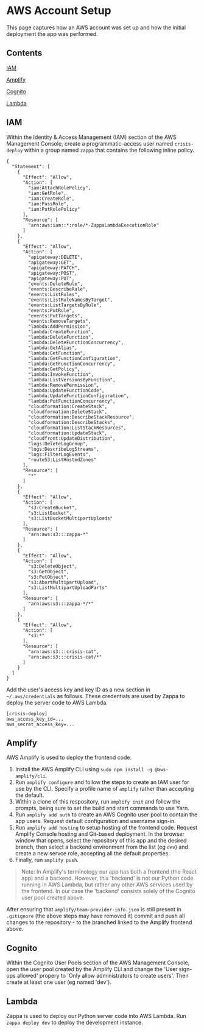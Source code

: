 # AWS Account Setup

This page captures how an AWS account was set up and how the initial deployment the app was performed.

## Contents

[IAM](#IAM)

[Amplify](#Amplify)

[Cognito](#Cognito)

[Lambda](#Lambda)

## IAM

Within the Identity & Access Management (IAM) section of the AWS Management Console, create a programmatic-access user named `crisis-deploy` within a group named `zappa` that contains the following inline policy.

```
{
  "Statement": [
    {
      "Effect": "Allow",
      "Action": [
        "iam:AttachRolePolicy",
        "iam:GetRole",
        "iam:CreateRole",
        "iam:PassRole",
        "iam:PutRolePolicy"
      ],
      "Resource": [
        "arn:aws:iam::*:role/*-ZappaLambdaExecutionRole"
      ]
    },
    {
      "Effect": "Allow",
      "Action": [
        "apigateway:DELETE",
        "apigateway:GET",
        "apigateway:PATCH",
        "apigateway:POST",
        "apigateway:PUT",
        "events:DeleteRule",
        "events:DescribeRule",
        "events:ListRules",
        "events:ListRuleNamesByTarget",
        "events:ListTargetsByRule",
        "events:PutRule",
        "events:PutTargets",
        "events:RemoveTargets",
        "lambda:AddPermission",
        "lambda:CreateFunction",
        "lambda:DeleteFunction",
        "lambda:DeleteFunctionConcurrency",
        "lambda:GetAlias",
        "lambda:GetFunction",
        "lambda:GetFunctionConfiguration",
        "lambda:GetFunctionConcurrency",
        "lambda:GetPolicy",
        "lambda:InvokeFunction",
        "lambda:ListVersionsByFunction",
        "lambda:RemovePermission",
        "lambda:UpdateFunctionCode",
        "lambda:UpdateFunctionConfiguration",
        "lambda:PutFunctionConcurrency",
        "cloudformation:CreateStack",
        "cloudformation:DeleteStack",
        "cloudformation:DescribeStackResource",
        "cloudformation:DescribeStacks",
        "cloudformation:ListStackResources",
        "cloudformation:UpdateStack",
        "cloudfront:UpdateDistribution",
        "logs:DeleteLogGroup",
        "logs:DescribeLogStreams",
        "logs:FilterLogEvents",
        "route53:ListHostedZones"
      ],
      "Resource": [
        "*"
      ]
    },
    {
      "Effect": "Allow",
      "Action": [
        "s3:CreateBucket",
        "s3:ListBucket",
        "s3:ListBucketMultipartUploads"
      ],
      "Resource": [
        "arn:aws:s3:::zappa-*"
      ]
    },
    {
      "Effect": "Allow",
      "Action": [
        "s3:DeleteObject",
        "s3:GetObject",
        "s3:PutObject",
        "s3:AbortMultipartUpload",
        "s3:ListMultipartUploadParts"
      ],
      "Resource": [
        "arn:aws:s3:::zappa-*/*"
      ]
    },
    {
      "Effect": "Allow",
      "Action": [
        "s3:*"
      ],
      "Resource": [
        "arn:aws:s3:::crisis-cat",
        "arn:aws:s3:::crisis-cat/*"
      ]
    }
  ]
}
```

Add the user's access key and key ID as a new section in `~/.aws/credentials` as follows. These credentials are used by Zappa to deploy the server code to AWS Lambda.

```
[crisis-deploy]
aws_access_key_id=...
aws_secret_access_key=...
```

## Amplify

AWS Amplify is used to deploy the frontend code.

1. Install the AWS Amplify CLI using `sudo npm install -g @aws-amplify/cli`.
1. Run `amplify configure` and follow the steps to create an IAM user for use by the CLI. Specify a profile name of `amplify` rather than accepting the default.
1. Within a clone of this respository, run `amplify init` and follow the prompts, being sure to set the build and start commands to use Yarn.
1. Run `amplify add auth` to create an AWS Cognito user pool to contain the app users. Request default configuration and username sign-in.
1. Run `amplify add hosting` to setup hosting of the frontend code. Request Amplify Console hosting and Git-based deployment. In the browser window that opens, select the repository of this app and the desired branch, then select a backend environment from the list (eg `dev`) and create a new servce role, accepting all the default properties.
1. Finally, run `amplify push`.

> Note: In Amplify's terminology our app has both a frontend (the React app) and a backend. However, this 'backend' is not our Python code running in AWS Lambda, but rather any other AWS services used by the frontend. In our case the 'backend' consists solely of the Cognito user pool created above.

After ensuring that `amplify/team-provider-info.json` is still present in `.gitignore` (the above steps may have removed it) commit and push all changes to the repository - to the branched linked to the Amplify frontend above.

## Cognito

Within the Cognito User Pools section of the AWS Management Console, open the user pool created by the Amplify CLI and change the 'User sign-ups allowed' propery to 'Only allow administrators to create users'. Then create at least one user (eg named 'dev').

## Lambda

Zappa is used to deploy our Python server code into AWS Lambda. Run `zappa deploy dev` to deploy the development instance.
